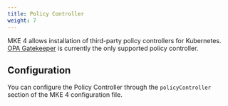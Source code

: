 ```yaml
---
title: Policy Controller
weight: 7
---
```


MKE 4 allows installation of third-party policy controllers for Kubernetes.
[OPA Gatekeeper](https://open-policy-agent.github.io/gatekeeper/website/docs/)
is currently the only supported policy controller.

## Configuration

You can configure the Policy Controller through the `policyController`
section of the MKE 4 configuration file.